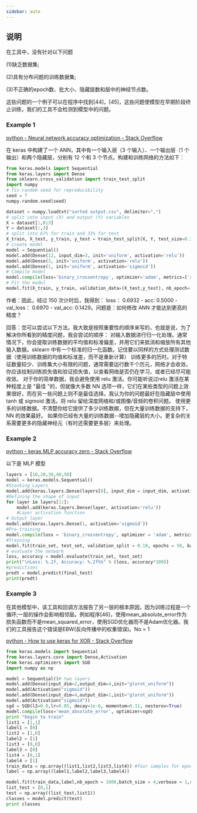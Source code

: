 ```yaml
---
sidebar: auto
---
```


## 说明

在工具中，没有针对以下问题

(1)缺乏数据集;

(2)具有分布问题的训练数据集;

(3)不正确的epoch数、批大小、隐藏层数和层中的神经节点数。

这些问题的一个例子可以在程序中找到[44]，[45]，这些问题使模型在早期阶段终止训练，我们的工具不会检测到模型中的问题。

### Example 1

[python - Neural network accuracy optimization - Stack Overflow](https://stackoverflow.com/questions/39525358/neural-network-accuracy-optimization)

在 keras 中构建了一个 ANN，其中有一个输入层（3 个输入）、一个输出层（1 个输出）和两个隐藏层，分别有 12 个和 3 个节点。构建和训练网络的方法如下：

```python
from keras.models import Sequential
from keras.layers import Dense
from sklearn.cross_validation import train_test_split
import numpy
# fix random seed for reproducibility
seed = 7
numpy.random.seed(seed)

dataset = numpy.loadtxt("sorted output.csv", delimiter=",")
# split into input (X) and output (Y) variables
X = dataset[:,0:3]
Y = dataset[:,3]
# split into 67% for train and 33% for test
X_train, X_test, y_train, y_test = train_test_split(X, Y, test_size=0.33, random_state=seed)
# create model
model = Sequential()
model.add(Dense(12, input_dim=3, init='uniform', activation='relu'))
model.add(Dense(3, init='uniform', activation='relu'))
model.add(Dense(1, init='uniform', activation='sigmoid'))
# Compile model
model.compile(loss='binary_crossentropy', optimizer='adam', metrics=['accuracy'])
# Fit the model
model.fit(X_train, y_train, validation_data=(X_test,y_test), nb_epoch=150, batch_size=10)
```

作者：因此，经过 150 次计时后，我得到： loss： 0.6932 - acc: 0.5000 - val_loss： 0.6970 - val_acc: 0.1429。问题是：如何修改 ANN 才能达到更高的精度？

回答：您可以尝试以下方法。我大致是按照重要性的顺序来写的，也就是说，为了解决你所看到的精度问题，我会尝试的顺序：
对输入数据进行归一化处理。通常情况下，你会提取训练数据的平均值和标准偏差，并用它们来抵消和缩放所有其他输入数据。sklearn 中有一个标准的归一化函数。记住要以同样的方式处理测试数据（使用训练数据的均值和标准差，而不是重新计算）
训练更多的历时。对于特征数量较少、训练集大小有限的问题，通常需要运行数千个历元，网络才会收敛。你应该绘制训练损失值和验证损失值，以查看网络是否仍在学习，或者已经尽可能收敛。
对于你的简单数据，我会避免使用 relu 激活。你可能听说过relu 激活在某种程度上是 "最佳 "的，但就像大多数 NN 选项一样，它们在某些类型的问题上效果很好，而在另一些问题上则不是最佳选择。我认为你的问题最好在隐藏层中使用 tanh 或 sigmoid 激活。将 relu 留给深度网络和/或图像/音频的卷积问题。
使用更多的训练数据。不清楚你给它提供了多少训练数据，但在大量训练数据的支持下，NN 的效果最好。
如果你已经有大量的训练数据--增加隐藏层的大小。更复杂的关系需要更多的隐藏神经元（有时还需要更多层）来处理。

### Example 2

[python - keras MLP accuracy zero - Stack Overflow](https://stackoverflow.com/questions/50481178/keras-mlp-accuracy-zero)

以下是 MLP 模型

```python
layers = [10,20,30,40,50]
model = keras.models.Sequential()
#Stacking Layers
model.add(keras.layers.Dense(layers[0], input_dim = input_dim, activation='relu'))
#Defining the shape of input
for layer in layers[1:]:
    model.add(keras.layers.Dense(layer, activation='relu'))
    #Layer activation function
# Output layer
model.add(keras.layers.Dense(1, activation='sigmoid'))
#Pre-training
model.compile(loss = 'binary_crossentropy', optimizer = 'adam', metrics = ['accuracy'])
#Training
model.fit(train_set, test_set, validation_split = 0.10, epochs = 50, batch_size = 10, shuffle = True, verbose = 2)
# evaluate the network
loss, accuracy = model.evaluate(train_set, test_set)
print("\nLoss: %.2f, Accuracy: %.2f%%" % (loss, accuracy*100))
#predictions
predt = model.predict(final_test)
print(predt)
```



### Example 3

在其他模型中，该工具和回调方法报告了另一层的根本原因，因为训练过程是一个循环;一层的操作会影响相邻层。例如程序[46]，使用mean_absolute_error作为损失函数而不是mean_squared_error，使用SGD优化器而不是Adam优化器。我们的工具报告这个错误是EBW(反向传播中的权重错误)。No = 1

[python - How to use keras for XOR - Stack Overflow](https://stackoverflow.com/questions/31556268/how-to-use-keras-for-xor)

```python
from keras.models import Sequential
from keras.layers.core import Dense,Activation
from keras.optimizers import SGD
import numpy as np

model = Sequential()# two layers
model.add(Dense(input_dim=2,output_dim=4,init="glorot_uniform"))
model.add(Activation("sigmoid"))
model.add(Dense(input_dim=4,output_dim=1,init="glorot_uniform"))
model.add(Activation("sigmoid"))
sgd = SGD(l2=0.0,lr=0.05, decay=1e-6, momentum=0.11, nesterov=True)
model.compile(loss='mean_absolute_error', optimizer=sgd)
print "begin to train"
list1 = [1,1]
label1 = [0]
list2 = [1,0]
label2 = [1]
list3 = [0,0]
label3 = [0]
list4 = [0,1]
label4 = [1] 
train_data = np.array((list1,list2,list3,list4)) #four samples for epoch = 1000
label = np.array((label1,label2,label3,label4))

model.fit(train_data,label,nb_epoch = 1000,batch_size = 4,verbose = 1,shuffle=True,show_accuracy = True)
list_test = [0,1]
test = np.array((list_test,list1))
classes = model.predict(test)
print classes
```


